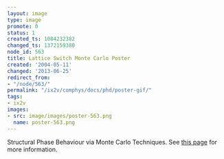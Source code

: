 ```yaml
---
layout: image
type: image
promote: 0
status: 1
created_ts: 1084232382
changed_ts: 1372159380
node_id: 563
title: Lattice Switch Monte Carlo Poster
created: '2004-05-11'
changed: '2013-06-25'
redirect_from:
- "/node/563/"
permalink: "/ix2v/comphys/docs/phd/poster-gif/"
tags:
- ix2v
images:
- src: image/images/poster-563.png
  name: poster-563.png
---
```

Structural Phase Behaviour via Monte Carlo Techniques.<!--break-->
See [this page](http://anjackson.net/ix2v/comphys/docs/phd/poster) for more information.
